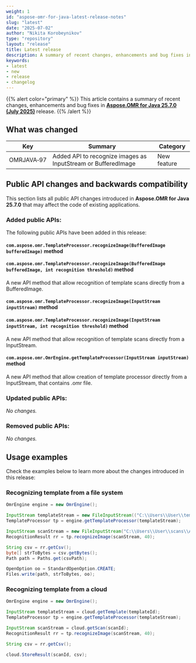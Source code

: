 ```yaml
---
weight: 1
id: "aspose-omr-for-java-latest-release-notes"
slug: "latest"
date: "2025-07-02"
author: "Nikita Korobeynikov"
type: "repository"
layout: "release"
title: Latest release
description: A summary of recent changes, enhancements and bug fixes in the latest release of Aspose.OMR for Java.
keywords:
- latest
- new
- release
- changelog
---
```


{{% alert color="primary" %}}
This article contains a summary of recent changes, enhancements and bug fixes in [**Aspose.OMR for Java 25.7.0 (July 2025)**](https://releases.aspose.com/java/repo/com/aspose/aspose-omr/25.7/) release.
{{% /alert %}}

## What was changed

Key | Summary | Category
--- | ------- | --------
OMRJAVA&#8209;97 | Added API to recognize images as InputStream or BufferedImage | New feature

## Public API changes and backwards compatibility

This section lists all public API changes introduced in **Aspose.OMR for Java 25.7.0** that may affect the code of existing applications.

### Added public APIs:

The following public APIs have been added in this release:

#### `com.aspose.omr.TemplateProcessor.recognizeImage(BufferedImage bufferedImage)` method
#### `com.aspose.omr.TemplateProcessor.recognizeImage(BufferedImage bufferedImage, int recognition threshold)` method

A new API method that allow recognition of template scans directly from a BufferedImage.

#### `com.aspose.omr.TemplateProcessor.recognizeImage(InputStream inputStream)` method
#### `com.aspose.omr.TemplateProcessor.recognizeImage(InputStream inputStream, int recognition threshold)` method

A new API method that allow recognition of template scans directly from a InputStream.

#### `com.aspose.omr.OmrEngine.getTemplateProcessor(InputStream inputStream)` method


A new API method that allow creation of template processor directly from a InputStream, that contains .omr file.

### Updated public APIs:

_No changes._

### Removed public APIs:

_No changes._

## Usage examples

Check the examples below to learn more about the changes introduced in this release:

### Recognizing template from a file system

```java
OmrEngine engine = new OmrEngine();

InputStream templateStream = new FileInputStream(("C:\\Users\\User\\templates\\math.omr");
TemplateProcessor tp = engine.getTemplateProcessor(templateStream);

InputStream scanStream = new FileInputStream("C:\\Users\\User\\scans\\A001-20250702-001.png");
RecognitionResult rr = tp.recognizeImage(scanStream, 40);

String csv = rr.getCsv();
byte[] strToBytes = csv.getBytes();
Path path = Paths.get(csvPath);

OpenOption oo = StandardOpenOption.CREATE;
Files.write(path, strToBytes, oo);
```

### Recognizing template from a cloud
```java
OmrEngine engine = new OmrEngine();

InputStream templateStream = cloud.getTemplate(templateId);
TemplateProcessor tp = engine.getTemplateProcessor(templateStream);

InputStream scanStream = cloud.getScan(scanId);
RecognitionResult rr = tp.recognizeImage(scanStream, 40);

String csv = rr.getCsv();

cloud.StoreResult(scanId, csv);
```

